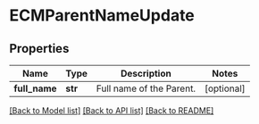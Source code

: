 # ECMParentNameUpdate

## Properties
Name | Type | Description | Notes
------------ | ------------- | ------------- | -------------
**full_name** | **str** | Full name of the Parent. | [optional] 

[[Back to Model list]](../README.md#documentation-for-models) [[Back to API list]](../README.md#documentation-for-api-endpoints) [[Back to README]](../README.md)

